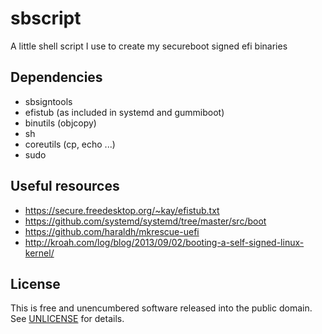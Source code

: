 # sbscript
A little shell script I use to create my secureboot signed efi binaries

## Dependencies
- sbsigntools
- efistub (as included in systemd and gummiboot)
- binutils (objcopy)
- sh
- coreutils (cp, echo ...)
- sudo

## Useful resources
- https://secure.freedesktop.org/~kay/efistub.txt
- https://github.com/systemd/systemd/tree/master/src/boot
- https://github.com/haraldh/mkrescue-uefi
- http://kroah.com/log/blog/2013/09/02/booting-a-self-signed-linux-kernel/

## License
This is free and unencumbered software released into the public domain. See [UNLICENSE](./UNLICENSE) for details.
